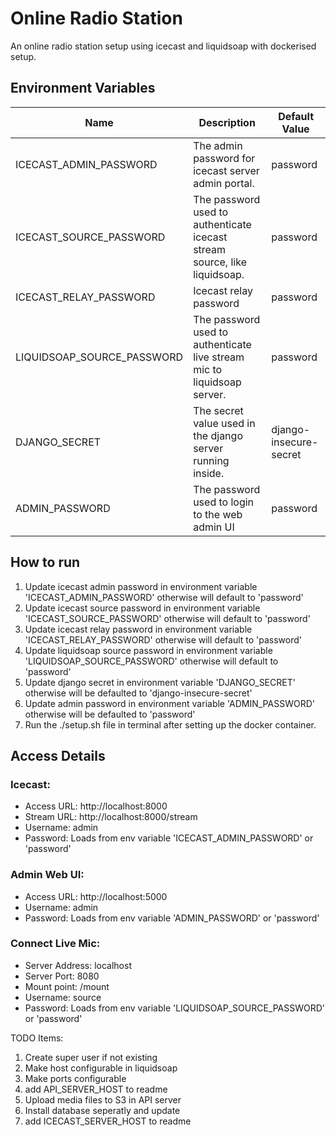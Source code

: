 # Online Radio Station

An online radio station setup using icecast and liquidsoap with dockerised setup.

## Environment Variables
Name                       | Description                                                              | Default Value
---------------------------|--------------------------------------------------------------------------| ---------------
ICECAST_ADMIN_PASSWORD     | The admin password for icecast server admin portal.                      | password
ICECAST_SOURCE_PASSWORD    | The password used to authenticate icecast stream source, like liquidsoap.| password
ICECAST_RELAY_PASSWORD     | Icecast relay password                                                   | password
LIQUIDSOAP_SOURCE_PASSWORD | The password used to authenticate live stream mic to liquidsoap server.  | password
DJANGO_SECRET              | The secret value used in the django server running inside.               | django-insecure-secret
ADMIN_PASSWORD             | The password used to login to the web admin UI                           | password

## How to run
1. Update icecast admin password in environment variable 'ICECAST_ADMIN_PASSWORD' otherwise will default to 'password' 
2. Update icecast source password in environment variable 'ICECAST_SOURCE_PASSWORD' otherwise will default to 'password'
3. Update icecast relay password in environment variable 'ICECAST_RELAY_PASSWORD' otherwise will default to 'password'
3. Update liquidsoap source password in environment variable 'LIQUIDSOAP_SOURCE_PASSWORD' otherwise will default to 'password'
4. Update django secret in environment variable 'DJANGO_SECRET' otherwise will be defaulted to 'django-insecure-secret'
4. Update admin password in environment variable 'ADMIN_PASSWORD' otherwise will be defaulted to 'password'
5. Run the ./setup.sh file in terminal after setting up the docker container.


## Access Details

### Icecast:
- Access URL: http://localhost:8000
- Stream URL: http://localhost:8000/stream
- Username: admin
- Password: Loads from env variable 'ICECAST_ADMIN_PASSWORD' or 'password'

### Admin Web UI:
- Access URL: http://localhost:5000
- Username: admin
- Password: Loads from env variable 'ADMIN_PASSWORD' or 'password'
 
### Connect Live Mic:
- Server Address: localhost
- Server Port: 8080
- Mount point: /mount
- Username: source
- Password: Loads from env variable 'LIQUIDSOAP_SOURCE_PASSWORD' or 'password'

TODO Items:
1. Create super user if not existing
2. Make host configurable in liquidsoap
3. Make ports configurable
4. add API_SERVER_HOST to readme
5. Upload media files to S3 in API server
6. Install database seperatly and update
4. add ICECAST_SERVER_HOST to readme